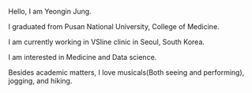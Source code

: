 Hello, I am Yeongin Jung.

I graduated from Pusan National University, College of Medicine. 

I am currently working in VSline clinic in Seoul, South Korea.

I am interested in Medicine and Data science.

Besides academic matters, I love musicals(Both seeing and performing), jogging, and hiking.